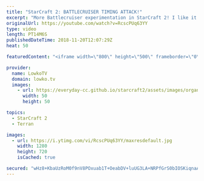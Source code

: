 ```yaml
---
title: "StarCraft 2: BATTLECRUISER TIMING ATTACK!"
excerpt: "More Battlecruiser experimentation in StarCraft 2! I like it. Subscribe for more videos: http://lowko.tv/youtube Battlecruiser Death Ball: https://goo.gl/8nQECf  In this match Future once again decides to go for Battlecruisers. This time around he does play very aggressive with them. Rather than going"
originalUrl: https://youtube.com/watch?v=RcscPUq63YY
type: video
length: PT14M6S
publishedDateTime: 2018-11-20T12:07:29Z
heat: 50

featuredContent: "<iframe width=\"800\" height=\"500\" frameborder=\"0\" src=\"https://www.youtube.com/embed/RcscPUq63YY\" allow=\"accelerometer; autoplay; encrypted-media; gyroscope; picture-in-picture\" allowfullscreen></iframe>"

provider:
  name: LowkoTV
  domain: lowko.tv
  images:
    - url: https://everyday-cc.github.io/starcraft2/assets/images/organizations/lowko.tv-50x50.jpg
      width: 50
      height: 50

topics:
  - StarCraft 2
  - Terran

images:
  - url: https://i.ytimg.com/vi/RcscPUq63YY/maxresdefault.jpg
    width: 1280
    height: 720
    isCached: true

secured: "wHz8+KbaUzRoM0f9nV8POxuab1T+OeabDV+luUG3LA+NRPfGrS0bIOSKiqnaAawWa1SLmcxiBd/EpZdxs2r4YaPMgbw4TtHt7Fbuy4Fnu07kotVvZXUV6E9t2EhXC3mnEdisJ6GY775S5DZhAuxxV8Rm3DvmvugK0kR2d2k5Nl9nDyhvdU1kA4Y3M5edcyMdrmzh0N7Zv1fBeiwtWb/rDIAdNb4Mghgwl8iZZ+mCkxfyHpUzkbuLWweSS/OXcYTdbPN0mf9QSWJNCph23na7qTt6NvpyYX2DYYJAiJByNOL633xYNrKD9LiKo2DKCcD3Nf48KI1SHcUXYU0f4xk63ENhi2+G3jivHPlYfIASfL41gkoHKAQxwoALY4VbfDlVzYfIHcaaN7XqF67mZqqRMhd3AsbsNJvyvO5uNde9RHI=;6PuUl+shZNgra+oy7Xxzdw=="
---
```


